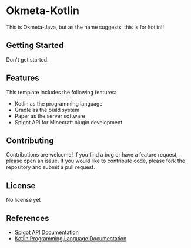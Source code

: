 # Okmeta-Kotlin
This is Okmeta-Java, but as the name suggests, this is for kotlin!!

## Getting Started

Don't get started.

## Features

This template includes the following features:

- Kotlin as the programming language
- Gradle as the build system
- Paper as the server software
- Spigot API for Minecraft plugin development

## Contributing

Contributions are welcome! If you find a bug or have a feature request, please open an issue. If you would like to contribute code, please fork the repository and submit a pull request.

## License

No license yet

## References

- [Spigot API Documentation](https://hub.spigotmc.org/javadocs/spigot/)
- [Kotlin Programming Language Documentation](https://kotlinlang.org/docs/home.html)

